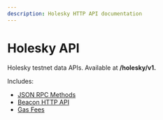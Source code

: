 ```yaml
---
description: Holesky HTTP API documentation
---
```


# Holesky API

Holesky testnet data APIs. Available at **/holesky/v1.**

Includes:

* [JSON RPC Methods](json-rpc-methods.md)
* [Beacon HTTP API](beacon-http-api.md)
* [Gas Fees](gas-fees.md)

